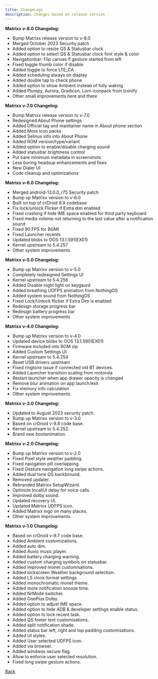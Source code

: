 ```yaml
---
title: ChangeLogs
description: Changes based on release version
---
```


<b>Matrixx v-8.0 Changelog:</b>
- Bump Matrixx release version to v-8.0
- Merged October 2023 Security patch
- Added option to resize QS & Statusbar clock
- Added option to select QS & Statusbar clock font style & color
- Navigationbar: Flip canvas if gesture started from left 
- Fixed toggle thumb color if disable
- Added toggle to force LTE_CA
- Added scheduling always on display
- Added double tap to check phone
- Added option to show Ambient instead of fully waking
- Added Plumpy, Aurora, Gradicon, Lorn iconpack from Iconify
- Other small improvements here and there

<b>Matrixx v-7.0 Changelog:</b>
- Bump Matrixx release version to v-7.0
- Redesigned About Phone settings
- Added Official tag and maintainer name in About phone section
- Added More icon packs
- Added Selinux info into About Phone
- Added ROM version/type/variant
- Added option to enable/disable charging sound
- Added statusbar brightness control
- Put bare minimum metadata in screenshots
- Less boring headsup enhancements and fixes
- New Dialer UI
- Code cleanup and optimizations

<b>Matrixx v-6.0 Changelog:</b>
- Merged android-13.0.0_r75 Security patch
- Bump up Matrixx version to v-6.0
- Built on top of crDroid 9.9 codebase
- Fix lock/unlock Flicker if Extra dim enabled
- Fixed crashing if hide IME space enabled for third party keyboard 
- Fixed media volome not returning to the last value after a notification sound
- Fixed 90 FPS for BGMI
- Fixed Launcher recents
- Updated blobs to OOS 13.1.591(EX01)
- Kernel upstream to 5.4.257
- Other system improvements

<b>Matrixx v-5.0 Changelog:</b>
- Bump up Matrixx version to v-5.0 
- Completely redesigned Settings UI 
- Kernel upstream to 5.4.256
- Added Disable night light on keygaurd
- Added breathing UDFPS animation from NothingOS
- Added system sound from NothingOS
- Fixed Lock/Unlock flicker if Extra Dim is enabled
- Redesign storage progress bar
- Redesign battery progress bar
- Other system improvements

<b>Matrixx v-4.0 Changelog:</b>
- Bump up Matrixx version to v-4.0
- Updated device blobs to OOS 13.1.590(EX01)
- Firmware included into ROM zip
- Added Custom Settings UI 
- Kernel upstream to 5.4.254
- Reset USB drivers upstream 
- Fixed ringtone issue if connected old BT devices.
- Added Launcher transition scaling from motorola
- Restart launcher when app drawer opacity is changed
- Remove blur animation on app launch/exit 
- Fix memory info calculation
- Other system improvements

<b>Matrixx v-3.0 Changelog:</b>
- Updated to August 2023 security patch.
- Bump up Matrixx version to v-3.0
- Based on crDroid v-9.8 code base.
- Kernel upstream to 5.4.252.
- Brand new bootanimation.

<b>Matrixx v-2.0 Changelog:</b>
- Bump up Matrixx version to v-2.0
- Fixed Pixel style weather padding.
- Fixed navigation pill overlapping.
- Fixed Gesture navigation long swipe actions.
- Added dual tone QS backbround.
- Removed updater.
- Rebranded Matrixx SetupWizard.
- Optimize IncallUI delay for voice calls.
- Improved dolby sound.
- Updated recovery UI.
- Updated Matrixx UDFPS icon.
- Added Matrixx logo on many places.
- Other system improvements.

<b>Matrixx v-1.0 Changelog:</b>
- Based on crDroid v-9.7 code base.
- Added Ambient customizations.
- Added auto dim.
- Added Auxio music player.
- Added battery charging warning.
- Added custom charging symbols on statusbar.
- Added improved monet customisations.
- Added lockscreen Weather background selection.
- Added LS clock format settings
- Added monochromatic monet theme.
- Added more notification snooze time.
- Added NrMode switcher.
- Added OnePlus Dolby.
- Added option to adjust IME space.
- Added option to hide ADB & developer settings enable status.
- Added option to lock recent task.
- Added QS footer text customisations.
- Added split notification shade.
- Added status bar left, right and top padding customisations.
- Added UI styles.
- Added User selected UDFPS icon.
- Added via browser.
- Added windwos secure flag.
- Allow to enforce user selected resolution.
- Fixed long swipe gesture actions.

[Back](./)
